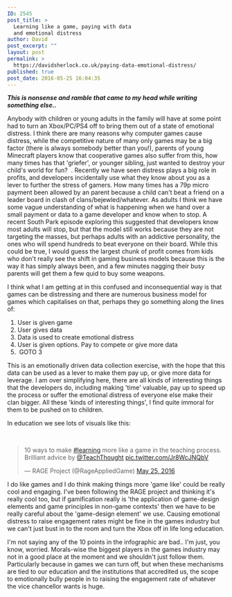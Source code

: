 ```yaml
---
ID: 2545
post_title: >
  Learning like a game, paying with data
  and emotional distress
author: David
post_excerpt: ""
layout: post
permalink: >
  https://davidsherlock.co.uk/paying-data-emotional-distress/
published: true
post_date: 2016-05-25 16:04:35
---
```

<em><strong>This is nonsense and ramble that came to my head while writing something else..
</strong></em>

Anybody with children or young adults in the family will have at some point had to turn an Xbox/PC/PS4 off to bring them out of a state of emotional distress. I think there are many reasons why computer games cause distress, while the competitive nature of many only games may be a big factor (there is always somebody better than you!), parents of young Minecraft players know that cooperative games also suffer from this, how many times has that 'griefer', or younger sibling, just wanted to destroy your child's world for fun?  . Recently we have seen distress plays a big role in profits, and developers incidentally use what they know about you as a lever to further the stress of gamers. How many times has a 79p micro payment been allowed by an parent because a child can't beat a friend on a leader board in clash of clans/bejewled/whatever. As adults I think we have some vague understanding of what is happening when we hand over a small payment or data to a game developer and know when to stop. A recent South Park episode exploring this suggested that developers know most adults will stop, but that the model still works because they are not targeting the masses, but perhaps adults with an addictive personality, the ones who will spend hundreds to beat everyone on their board. While this could be true, I would guess the largest chunk of profit comes from kids who don't really see the shift in gaming business models because this is the way it has simply always been, and a few minutes nagging their busy parents will get them a few quid to buy some weapons.

I think what I am getting at in this confused and inconsequential way is that games can be distressing and there are numerous business model for games which capitalises on that, perhaps they go something along the lines of:
<ol>
 	<li>User is given game</li>
 	<li>User gives data</li>
 	<li>Data is used to create emotional distress</li>
 	<li>User is given options. Pay to compete or give more data</li>
 	<li> GOTO 3</li>
</ol>
This is an emotionally driven data collection exercise, with the hope that this data can be used as a lever to make them pay up, or give more data for leverage. I am over simplifying here, there are all kinds of interesting things that the developers do, including making 'time' valuable, pay up to speed up the process or suffer the emotional distress of everyone else make their clan bigger. All these 'kinds of interesting things', I find quite immoral for them to be pushed on to children.

In education we see lots of visuals like this:

&nbsp;
<blockquote class="twitter-tweet" data-lang="en">
<p dir="ltr" lang="en">10 ways to make <a href="https://twitter.com/hashtag/learning?src=hash">#learning</a> more like a game in the teaching process. Brilliant advice by <a href="https://twitter.com/TeachThought">@TeachThought</a> <a href="https://t.co/Jr8WcJNQbV">pic.twitter.com/Jr8WcJNQbV</a></p>
— RAGE Project (@RageAppliedGame) <a href="https://twitter.com/RageAppliedGame/status/735431292678987776">May 25, 2016</a></blockquote>
<script src="//platform.twitter.com/widgets.js" async="" charset="utf-8"></script>

I do like games and I do think making things more 'game like' could be really cool and engaging. I've been following the RAGE project and thinking it's really cool too, but if gamification really is 'the application of game-design elements and game principles in non-game contexts' then we have to be really careful about the 'game-design element' we use. Causing emotional distress to raise engagement rates might be fine in the games industry but we can't just bust in to the room and turn the Xbox off in life long education.

I'm not saying any of the 10 points in the infographic are bad.. I'm just, you know, worried. Morals-wise the biggest players in the games industry may not in a good place at the moment and we shouldn't just follow them. Particularly because in games we can turn off, but when these mechanisms are tied to our education and the institutions that accredited us, the scope to emotionally bully people in to raising the engagement rate of whatever the vice chancellor wants is huge.